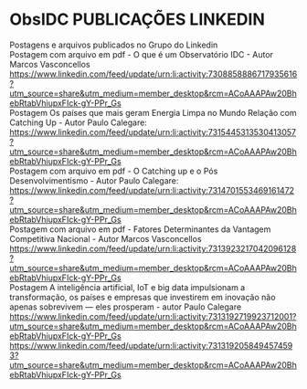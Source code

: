 # ObsIDC PUBLICAÇÕES LINKEDIN
Postagens e arquivos publicados no Grupo do Linkedin                                                                                                                                   
Postagem com arquivo em pdf - O que é um Observatório IDC - Autor Marcos Vasconcellos                                                             
https://www.linkedin.com/feed/update/urn:li:activity:7308858886717935616?utm_source=share&utm_medium=member_desktop&rcm=ACoAAAPAw20BhebRtabVhiupxFIck-gY-PPr_Gs                       
Postagem Os países que mais geram Energia Limpa no Mundo Relação com Catching Up - Autor Paulo Calegare:                                      
https://www.linkedin.com/feed/update/urn:li:activity:7315445313530413057?utm_source=share&utm_medium=member_desktop&rcm=ACoAAAPAw20BhebRtabVhiupxFIck-gY-PPr_Gs                       
Postagem com arquivo em pdf - O Catching up e o Pós Desenvolvimentismo - Autor Paulo Calegare:                                                                     
https://www.linkedin.com/feed/update/urn:li:activity:7314701553469161472?utm_source=share&utm_medium=member_desktop&rcm=ACoAAAPAw20BhebRtabVhiupxFIck-gY-PPr_Gs                       
Postagem com arquivo em pdf - Fatores Determinantes da Vantagem Competitiva Nacional - Autor Marcos Vasconcellos                                                                         https://www.linkedin.com/feed/update/urn:li:activity:7313923217042096128?utm_source=share&utm_medium=member_desktop&rcm=ACoAAAPAw20BhebRtabVhiupxFIck-gY-PPr_Gs                      
Postagem A inteligência artificial, IoT e big data impulsionam a transformação, os países e empresas que investirem em inovação não apenas sobrevivem — eles prosperam - autor Paulo Calegare 
https://www.linkedin.com/feed/update/urn:li:activity:7313192719923712001?utm_source=share&utm_medium=member_desktop&rcm=ACoAAAPAw20BhebRtabVhiupxFIck-gY-PPr_Gs
https://www.linkedin.com/feed/update/urn:li:activity:7313192058494574593?utm_source=share&utm_medium=member_desktop&rcm=ACoAAAPAw20BhebRtabVhiupxFIck-gY-PPr_Gs
